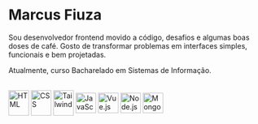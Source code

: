 # Marcus Fiuza

Sou desenvolvedor frontend movido a código, desafios e algumas boas doses de café. Gosto de transformar problemas em interfaces simples, funcionais e bem projetadas.

Atualmente, curso Bacharelado em Sistemas de Informação.  
<br>

<div style="display: inline_block">
  <img align="center" alt="HTML" height="50" width="40" src="https://raw.githubusercontent.com/marwin1991/profile-technology-icons/refs/heads/main/icons/html.png">
  <img align="center" alt="CSS" height="50" width="40" src="https://raw.githubusercontent.com/marwin1991/profile-technology-icons/refs/heads/main/icons/css.png">
  <img align="center" alt="Tailwind" height="50" width="40" src="https://raw.githubusercontent.com/marwin1991/profile-technology-icons/refs/heads/main/icons/tailwind_css.png">
  <img align="center" alt="JavaScript" height="40" width="40" src="https://raw.githubusercontent.com/marwin1991/profile-technology-icons/refs/heads/main/icons/javascript.png">
  <img align="center" alt="Vue.js" height="40" width="40" src="https://raw.githubusercontent.com/marwin1991/profile-technology-icons/refs/heads/main/icons/vue_js.png">
  <img align="center" alt="Node.js" height="40" width="40" src="https://raw.githubusercontent.com/marwin1991/profile-technology-icons/refs/heads/main/icons/node_js.png">
  <img align="center" alt="MongoDB" height="40" width="40" src="https://raw.githubusercontent.com/marwin1991/profile-technology-icons/refs/heads/main/icons/mongodb.png">
</div>
